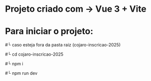 # Projeto criado com -> Vue 3 + Vite



# Para iniciar o projeto:

#└ caso esteja fora da pasta raiz (cojaro-inscricao-2025)

#└ cd cojaro-inscricao-2025

#└ npm i

#└ npm run dev
